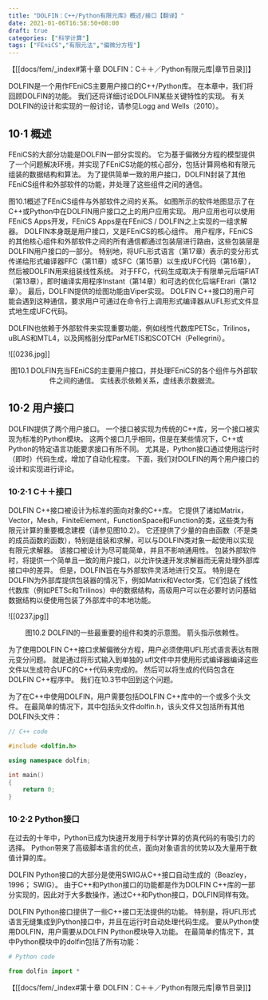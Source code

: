 ```yaml
---
title: "DOLFIN：C++/Python有限元库》概述/接口【翻译】"
date: 2021-01-06T16:58:50+08:00
draft: true
categories: ["科学计算"]
tags: ["FEniCS","有限元法","偏微分方程"]
---
```



【[[docs/fem/_index#第十章 DOLFIN：C＋＋／Python有限元库|章节目录]]】

DOLFIN是一个用作FEniCS主要用户接口的C++/Python库。  在本章中，我们将回顾DOLFIN的功能。  我们还将详细讨论DOLFIN某些关键特性的实现。  有关DOLFIN的设计和实现的一般讨论，请参见Logg and Wells（2010）。

<!--more-->


## 10·1 概述

FEniCS的大部分功能是DOLFIN一部分实现的。  它为基于偏微分方程的模型提供了一个问题解决环境，并实现了FEniCS功能的核心部分，包括计算网格和有限元组装的数据结构和算法。  为了提供简单一致的用户接口，DOLFIN封装了其他FEniCS组件和外部软件的功能，并处理了这些组件之间的通信。

图10.1概述了FEniCS组件与外部软件之间的关系。  如图所示的软件地图显示了在C++或Python中在DOLFIN用户接口之上的用户应用实现。  用户应用也可以使用FEniCS Apps开发，FEniCS Apps是在FEniCS / DOLFIN之上实现的一组求解器。  DOLFIN本身既是用户接口，又是FEniCS的核心组件。  用户程序，FEniCS的其他核心组件和外部软件之间的所有通信都通过包装层进行路由，这些包装层是DOLFIN用户接口的一部分。  特别地，将UFL形式语言（第17章）表示的变分形式传递给形式编译器FFC（第11章）或SFC（第15章）以生成UFC代码（第16章），然后被DOLFIN用来组装线性系统。  对于FFC，代码生成取决于有限单元后端FIAT（第13章），即时编译实用程序Instant（第14章）和可选的优化后端FErari（第12章）。  最后，DOLFIN提供的绘图功能由Viper实现。  DOLFIN C++接口的用户可能会遇到这种通信，要求用户可通过在命令行上调用形式编译器从UFL形式文件显式地生成UFC代码。

DOLFIN也依赖于外部软件来实现重要功能，例如线性代数库PETSc，Trilinos，uBLAS和MTL4，以及网格剖分库ParMETIS和SCOTCH（Pellegrini）。

![[0236.jpg]]

<center>图10.1 DOLFIN充当FEniCS的主要用户接口，并处理FEniCS的各个组件与外部软件之间的通信。 实线表示依赖关系，虚线表示数据流。</center>

## 10·2 用户接口

DOLFIN提供了两个用户接口。  一个接口被实现为传统的C++库，另一个接口被实现为标准的Python模块。  这两个接口几乎相同，但是在某些情况下，C++或Python的特定语言功能要求接口有所不同。 尤其是，Python接口通过使用运行时（即时）代码生成，增加了自动化程度。  下面，我们对DOLFIN的两个用户接口的设计和实现进行评论。

### 10·2·1 C＋＋接口

DOLFIN C++接口被设计为标准的面向对象的C++库。  它提供了诸如Matrix，Vector，Mesh，FiniteElement，FunctionSpace和Function的类，这些类为有限元计算的重要概念建模（请参见图10.2）。  它还提供了少量的自由函数（不是类的成员函数的函数），特别是组装和求解，可以与DOLFIN类对象一起使用以实现有限元求解器。  该接口被设计为尽可能简单，并且不影响通用性。  包装外部软件时，将提供一个简单且一致的用户接口，以允许快速开发求解器而无需处理外部库接口中的差异。  但是，DOLFIN旨在与外部软件灵活地进行交互。  特别是在DOLFIN为外部库提供包装器的情况下，例如Matrix和Vector类，它们包装了线性代数库（例如PETSc和Trilinos）中的数据结构，高级用户可以在必要时访问基础数据结构以便使用包装了外部库中的本地功能。


![[0237.jpg]]

<center>图10.2 DOLFIN的一些最重要的组件和类的示意图。 箭头指示依赖性。 </center>

为了使用DOLFIN C++接口求解偏微分方程，用户必须使用UFL形式语言表达有限元变分问题。  就是通过将形式输入到单独的.ufl文件中并使用形式编译器编译这些文件以生成符合UFC的C++代码来完成的。  然后可以将生成的代码包含在DOLFIN C++程序中。  我们在10.3节中回到这个问题。

为了在C++中使用DOLFIN，用户需要包括DOLFIN C++库中的一个或多个头文件。 在最简单的情况下，其中包括头文件dolfin.h，该头文件又包括所有其他DOLFIN头文件：

```C++
// C++ code

#include <dolfin.h>

using namespace dolfin;

int main()
{
    return 0;
}
```

### 10·2·2 Python接口

在过去的十年中，Python已成为快速开发用于科学计算的仿真代码的有吸引力的选择。  Python带来了高级脚本语言的优点，面向对象语言的优势以及大量用于数值计算的库。

DOLFIN Python接口的大部分是使用SWIG从C++接口自动生成的（Beazley，1996； SWIG）。  由于C++和Python接口的功能都是作为DOLFIN C++库的一部分实现的，因此对于大多数操作，通过C++和Python接口，DOLFIN同样有效。

DOLFIN Python接口提供了一些C++接口无法提供的功能。  特别是，将UFL形式语言无缝集成到Python接口中，并且在运行时自动处理代码生成。  要从Python使用DOLFIN，用户需要从DOLFIN Python模块导入功能。  在最简单的情况下，其中Python模块中的dolfin包括了所有功能：


```python
# Python code

from dolfin import *
```


【[[docs/fem/_index#第十章 DOLFIN：C＋＋／Python有限元库|章节目录]]】
